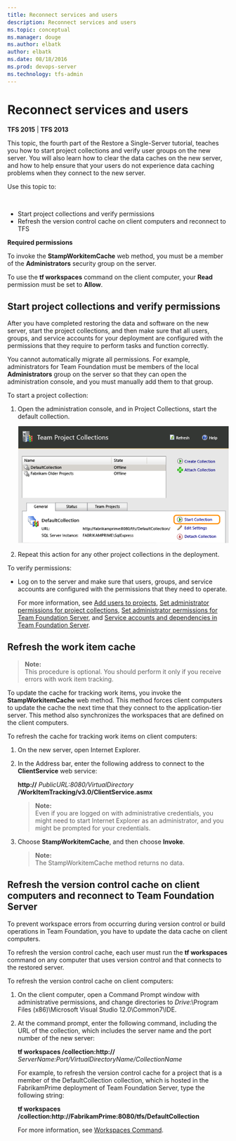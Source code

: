 ```yaml
---
title: Reconnect services and users
description: Reconnect services and users
ms.topic: conceptual
ms.manager: douge
ms.author: elbatk
author: elbatk
ms.date: 08/18/2016
ms.prod: devops-server
ms.technology: tfs-admin
---
```


# Reconnect services and users

**TFS 2015** | **TFS 2013**

This topic, the fourth part of the Restore a Single-Server tutorial, teaches you how to start project collections and verify user groups on the new server. You will also learn how to clear the data caches on the new server, and how to help ensure that your users do not experience data caching problems when they connect to the new server.

Use this topic to:

 
* Start project collections and verify permissions
* Refresh the version control cache on client computers and reconnect to TFS


**Required permissions**

To invoke the **StampWorkitemCache** web method, you must be a member of the **Administrators** security group on the server.

To use the **tf workspaces** command on the client computer, your **Read** permission must be set to **Allow**.

<a name="start-team-project-colls"></a>
## Start project collections and verify permissions

After you have completed restoring the data and software on the new server, start the project collections, and then make sure that all users, groups, and service accounts for your deployment are configured with the permissions that they require to perform tasks and function correctly.

You cannot automatically migrate all permissions. For example, administrators for Team Foundation must be members of the local **Administrators** group on the server so that they can open the administration console, and you must manually add them to that group.

To start a project collection:

1.  Open the administration console, and in Project Collections, start the default collection.

    ![Collections remain offline until started](../_img/ic664996.png)

2.  Repeat this action for any other project collections in the deployment.

To verify permissions:

-   Log on to the server and make sure that users, groups, and service accounts are configured with the permissions that they need to operate.

    For more information, see [Add users to projects](/azure/devops/security/add-users-team-project), [Set administrator permissions for project collections](../add-administrator-tfs.md), [Set administrator permissions for Team Foundation Server](../add-administrator-tfs.md), and [Service accounts and dependencies in Team Foundation Server](../service-accounts-dependencies-tfs.md).


## Refresh the work item cache

>**Note:**  
>This procedure is optional. You should perform it only if you receive errors with work item tracking.

To update the cache for tracking work items, you invoke the **StampWorkitemCache** web method. This method forces client computers to update the cache the next time that they connect to the application-tier server. This method also synchronizes the workspaces that are defined on the client computers.

To refresh the cache for tracking work items on client computers:

1.  On the new server, open Internet Explorer.

2.  In the Address bar, enter the following address to connect to the **ClientService** web service:

    **http://** *PublicURL:8080/VirtualDirectory* **/WorkItemTracking/v3.0/ClientService.asmx**

    >**Note:**  
    >Even if you are logged on with administrative credentials, you might need to start Internet Explorer as an administrator, and you might be prompted for your credentials.

3.  Choose **StampWorkitemCache**, and then choose **Invoke**.

    >**Note:**  
    >The StampWorkitemCache method returns no data.

<a name="refresh-vc-cache-reconn-tfs"></a>
## Refresh the version control cache on client computers and reconnect to Team Foundation Server

To prevent workspace errors from occurring during version control or build operations in Team Foundation, you have to update the data cache on client computers.

To refresh the version control cache, each user must run the **tf workspaces** command on any computer that uses version control and that connects to the restored server.

To refresh the version control cache on client computers:

1.  On the client computer, open a Command Prompt window with administrative permissions, and change directories to *Drive*:\\Program Files (x86)\\Microsoft Visual Studio 12.0\\Common7\\IDE.

2.  At the command prompt, enter the following command, including the URL of the collection, which includes the server name and the port number of the new server:

    **tf workspaces /collection:http://** *ServerName:Port/VirtualDirectoryName/CollectionName*

    For example, to refresh the version control cache for a project that is a member of the DefaultCollection collection, which is hosted in the FabrikamPrime deployment of Team Foundation Server, type the following string:

    **tf workspaces /collection:http://FabrikamPrime:8080/tfs/DefaultCollection**

    For more information, see [Workspaces Command](/azure/devops/tfvc/workspace-command).

